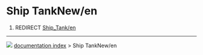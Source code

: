 # Ship TankNew/en
1.  REDIRECT [Ship_Tank/en](Ship_Tank/en.md)



---
![](images/Button_right.svg) [documentation index](../README.md) > Ship TankNew/en
